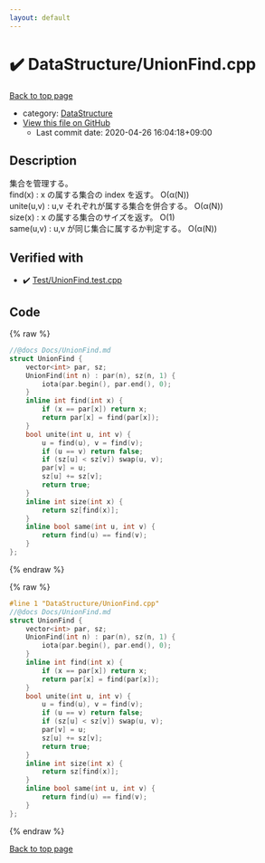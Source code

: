 ```yaml
---
layout: default
---
```


<!-- mathjax config similar to math.stackexchange -->
<script type="text/javascript" async
  src="https://cdnjs.cloudflare.com/ajax/libs/mathjax/2.7.5/MathJax.js?config=TeX-MML-AM_CHTML">
</script>
<script type="text/x-mathjax-config">
  MathJax.Hub.Config({
    TeX: { equationNumbers: { autoNumber: "AMS" }},
    tex2jax: {
      inlineMath: [ ['$','$'] ],
      processEscapes: true
    },
    "HTML-CSS": { matchFontHeight: false },
    displayAlign: "left",
    displayIndent: "2em"
  });
</script>

<script type="text/javascript" src="https://cdnjs.cloudflare.com/ajax/libs/jquery/3.4.1/jquery.min.js"></script>
<script src="https://cdn.jsdelivr.net/npm/jquery-balloon-js@1.1.2/jquery.balloon.min.js" integrity="sha256-ZEYs9VrgAeNuPvs15E39OsyOJaIkXEEt10fzxJ20+2I=" crossorigin="anonymous"></script>
<script type="text/javascript" src="../../assets/js/copy-button.js"></script>
<link rel="stylesheet" href="../../assets/css/copy-button.css" />


# :heavy_check_mark: DataStructure/UnionFind.cpp

<a href="../../index.html">Back to top page</a>

* category: <a href="../../index.html#5e248f107086635fddcead5bf28943fc">DataStructure</a>
* <a href="{{ site.github.repository_url }}/blob/master/DataStructure/UnionFind.cpp">View this file on GitHub</a>
    - Last commit date: 2020-04-26 16:04:18+09:00




## Description
集合を管理する。  
find(x) : x の属する集合の index を返す。 O(α(N))  
unite(u,v) : u,v それぞれが属する集合を併合する。 O(α(N))  
size(x) : x の属する集合のサイズを返す。 O(1)  
same(u,v) : u,v が同じ集合に属するか判定する。 O(α(N))  


## Verified with

* :heavy_check_mark: <a href="../../verify/Test/UnionFind.test.cpp.html">Test/UnionFind.test.cpp</a>


## Code

<a id="unbundled"></a>
{% raw %}
```cpp
//@docs Docs/UnionFind.md
struct UnionFind {
    vector<int> par, sz;
    UnionFind(int n) : par(n), sz(n, 1) {
        iota(par.begin(), par.end(), 0);
    }
    inline int find(int x) {
        if (x == par[x]) return x;
        return par[x] = find(par[x]);
    }
    bool unite(int u, int v) {
        u = find(u), v = find(v);
        if (u == v) return false;
        if (sz[u] < sz[v]) swap(u, v);
        par[v] = u;
        sz[u] += sz[v];
        return true;
    }
    inline int size(int x) {
        return sz[find(x)];
    }
    inline bool same(int u, int v) {
        return find(u) == find(v);
    }
};

```
{% endraw %}

<a id="bundled"></a>
{% raw %}
```cpp
#line 1 "DataStructure/UnionFind.cpp"
//@docs Docs/UnionFind.md
struct UnionFind {
    vector<int> par, sz;
    UnionFind(int n) : par(n), sz(n, 1) {
        iota(par.begin(), par.end(), 0);
    }
    inline int find(int x) {
        if (x == par[x]) return x;
        return par[x] = find(par[x]);
    }
    bool unite(int u, int v) {
        u = find(u), v = find(v);
        if (u == v) return false;
        if (sz[u] < sz[v]) swap(u, v);
        par[v] = u;
        sz[u] += sz[v];
        return true;
    }
    inline int size(int x) {
        return sz[find(x)];
    }
    inline bool same(int u, int v) {
        return find(u) == find(v);
    }
};

```
{% endraw %}

<a href="../../index.html">Back to top page</a>


